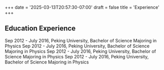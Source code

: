 +++
date = '2025-03-13T20:57:30-07:00'
draft = false
title = 'Experience'
+++

## Education Experience

Sep 2012 - July 2016, Peking University, Bachelor of Science Majoring in Physics
Sep 2012 - July 2016, Peking University, Bachelor of Science Majoring in Physics
Sep 2012 - July 2016, Peking University, Bachelor of Science Majoring in Physics
Sep 2012 - July 2016, Peking University, Bachelor of Science Majoring in Physics